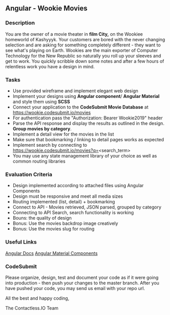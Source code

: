 ## Angular - Wookie Movies

### Description

You are the owner of a movie theater in **film City,** on the Wookiee homeworld of Kashyyyk. Your customers are bored with the never changing selection and are asking for something completely different - they want to see what's playing on Earth. Wookies are the main exporter of Computer Technology for the New Republic so naturally you roll up your sleeves and get to work. You quickly scribble down some notes and after a few hours of relentless work you have a design in mind.

### Tasks

-   Use provided wireframe and implement elegant web design
-   Implement your designs using **Angular component**/ **Angular Material** and style them using **SCSS**
-   Connect your application to the **CodeSubmit Movie Database** at https://wookie.codesubmit.io/movies
-   For authentication pass the "Authorization: Bearer Wookie2019" header
-   Parse the API response and display the results as outlined in the design. **Group movies by category**.
-   Implement a detail view for the movies in the list
-   Make sure that bookmarking / linking to detail pages works as expected
-   Implement search by connecting to https://wookie.codesubmit.io/movies?q=<search_term>
-   You may use any state management library of your choice as well as common routing libraries

### Evaluation Criteria

-   Design implemented according to attached files using Angular Components
-   Design must be responsive and meet all media sizes
-   Routing implemented (list, detail) + bookmarking
-   Connect to API - Movies retrieved, JSON parsed, grouped by category
-   Connecting to API Search, search functionality is working
-   Bouns: the quality of design
-   Bonus: Use the movies backdrop image creatively
-   Bonus: Use the movies slug for routing

### Useful Links

[Angular Docs](https://angular.io/docs)
[Angular Material Components](https://material.angular.io/components/categories)

### CodeSubmit

Please organize, design, test and document your code as if it were
going into production - then push your changes to the master branch. After you have pushed your code, you may send us email with your repo url.

All the best and happy coding,

The Contactless.IO Team
